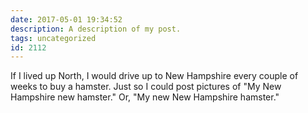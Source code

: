 ```yaml
---
date: 2017-05-01 19:34:52
description: A description of my post.
tags: uncategorized
id: 2112
---
```

If I lived up North, I would drive up to New Hampshire every couple of weeks to buy a hamster.  Just so I could post pictures of "My New Hampshire new hamster."  Or, "My new New Hampshire hamster."